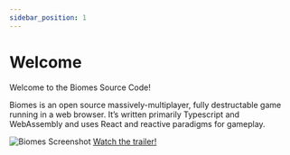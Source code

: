 ```yaml
---
sidebar_position: 1
---
```


# Welcome

Welcome to the Biomes Source Code!

Biomes is an open source massively-multiplayer, fully destructable game running in a web browser. It’s written primarily Typescript and WebAssembly and uses React and reactive paradigms for gameplay.

![Biomes Screenshot](/img/biomes-ss.png) [Watch the trailer!](https://www.youtube.com/watch?v=vPHEtewFm3M)
